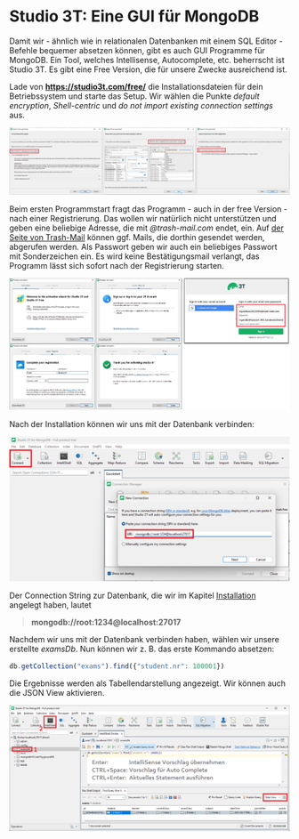 # Studio 3T: Eine GUI für MongoDB

Damit wir - ähnlich wie in relationalen Datenbanken mit einem SQL Editor - Befehle bequemer
absetzen können, gibt es auch GUI Programme für MongoDB. Ein Tool, welches Intellisense, Autocomplete,
etc. beherrscht ist Studio 3T. Es gibt eine Free Version, die für unsere Zwecke ausreichend ist.

Lade von **https://studio3t.com/free/** die Installationsdateien für dein Betriebssystem und
starte das Setup. Wir wählen die Punkte *default encryption*, *Shell-centric* und
*do not import existing connection settings* aus.

![](studio3t_setup_2108.png)

Beim ersten Programmstart fragt das Programm - auch in der free Version - nach einer Registrierung.
Das wollen wir natürlich nicht unterstützen und geben eine beliebige Adresse, die mit
*@trash-mail.com* endet, ein. Auf [der Seite von Trash-Mail](https://www.trash-mail.com/posteingang/)
können ggf. Mails, die dorthin gesendet werden, abgerufen werden. Als Passwort geben wir auch ein
beliebiges Passwort mit Sonderzeichen ein. Es wird keine Bestätigungsmail verlangt, das Programm
lässt sich sofort nach der Registrierung starten. 

![](studio3t_register_2108.png)

Nach der Installation können wir uns mit der Datenbank verbinden:

![](studio3t_connect_2024.png)

Der Connection String zur Datenbank, die wir im Kapitel [Installation](02_Mongodb_Install.md)
angelegt haben, lautet 

> **mongodb://root:1234@localhost:27017**

Nachdem wir uns mit der Datenbank verbinden haben, wählen wir unsere erstellte *examsDb*. Nun
können wir z. B. das erste Kommando absetzen:

```javascript
db.getCollection("exams").find({"student.nr": 100001})
```

Die Ergebnisse werden als Tabellendarstellung angezeigt. Wir können auch die JSON View aktivieren.

![](studio3t_shell_2122.png)